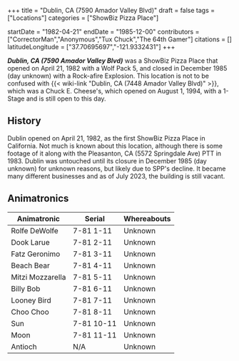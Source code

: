 +++
title = "Dublin, CA (7590 Amador Valley Blvd)"
draft = false
tags = ["Locations"]
categories = ["ShowBiz Pizza Place"]


startDate = "1982-04-21"
endDate = "1985-12-00"
contributors = ["CorrectorMan","Anonymous","Tux Chuck","The 64th Gamer"]
citations = []
latitudeLongitude = ["37.70695697","-121.9332431"]
+++

***Dublin, CA (7590 Amador Valley Blvd)*** was a ShowBiz Pizza Place that opened on April 21, 1982 with a Wolf Pack 5, and closed in December 1985 (day unknown) with a Rock-afire Explosion. This location is not to be confused with {{< wiki-link "Dublin, CA (7448 Amador Valley Blvd)" >}}, which was a Chuck E. Cheese's, which opened on August 1, 1994, with a 1-Stage and is still open to this day.

## History

Dublin opened on April 21, 1982, as the first ShowBiz Pizza Place in California. Not much is known about this location, although there is some footage of it along with the Pleasanton, CA (5572 Springdale Ave) PTT in 1983. Dublin was untouched until its closure in December 1985 (day unknown) for unknown reasons, but likely due to SPP's decline. It became many different businesses and as of July 2023, the building is still vacant.

## Animatronics

| Animatronic      | Serial     | Whereabouts |
|------------------|------------|-------------|
| Rolfe DeWolfe    | 7-81 1-11  | Unknown     |
| Dook Larue       | 7-81 2-11  | Unknown     |
| Fatz Geronimo    | 7-81 3-11  | Unknown     |
| Beach Bear       | 7-81 4-11  | Unknown     |
| Mitzi Mozzarella | 7-81 5-11  | Unknown     |
| Billy Bob        | 7-81 6-11  | Unknown     |
| Looney Bird      | 7-81 7-11  | Unknown     |
| Choo Choo        | 7-81 8-11  | Unknown     |
| Sun              | 7-81 10-11 | Unknown     |
| Moon             | 7-81 11-11 | Unknown     |
| Antioch          | N/A        | Unknown     |